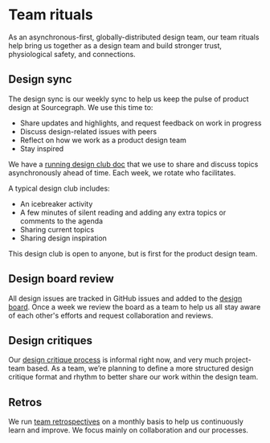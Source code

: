 # Team rituals

As an asynchronous-first, globally-distributed design team, our team rituals help bring us together as a design team and build stronger trust, physiological safety, and connections.

## Design sync

The design sync is our weekly sync to help us keep the pulse of product design at Sourcegraph. We use this time to:

- Share updates and highlights, and request feedback on work in progress
- Discuss design-related issues with peers
- Reflect on how we work as a product design team
- Stay inspired

We have a [running design club doc](https://docs.google.com/document/d/1VWU0m-JE2l2HvugnTEJTa1-_4R5gx9UwSvZtSpT08Ew/edit#heading=h.t56omfxbhue7) that we use to share and discuss topics asynchronously ahead of time. Each week, we rotate who facilitates.

A typical design club includes:

- An icebreaker activity
- A few minutes of silent reading and adding any extra topics or comments to the agenda
- Sharing current topics
- Sharing design inspiration

This design club is open to anyone, but is first for the product design team.

## Design board review

All design issues are tracked in GitHub issues and added to the [design board](https://github.com/orgs/sourcegraph/projects/278/views/1). Once a week we review the board as a team to help us all stay aware of each other's efforts and request collaboration and reviews.

## Design critiques

Our [design critique process](../design_collaboration_review/index.md) is informal right now, and very much project-team based. As a team, we’re planning to define a more structured design critique format and rhythm to better share our work within the design team.

## Retros

We run [team retrospectives](../../../../company-info-and-process/communication/retrospectives.md) on a monthly basis to help us continuously learn and improve. We focus mainly on collaboration and our processes.
